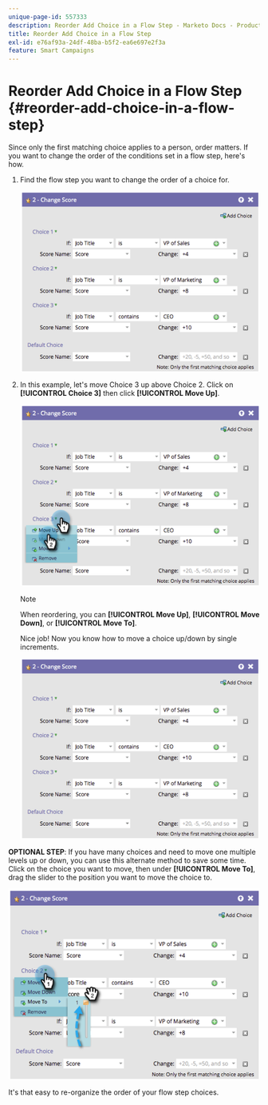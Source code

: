 ```yaml
---
unique-page-id: 557333
description: Reorder Add Choice in a Flow Step - Marketo Docs - Product Documentation
title: Reorder Add Choice in a Flow Step
exl-id: e76af93a-24df-48ba-b5f2-ea6e697e2f3a
feature: Smart Campaigns
---
```

# Reorder Add Choice in a Flow Step {#reorder-add-choice-in-a-flow-step}

Since only the first matching choice applies to a person, order matters. If you want to change the order of the conditions set in a flow step, here's how.

1. Find the flow step you want to change the order of a choice for.

   ![](assets/one.png)

1. In this example, let's move Choice 3 up above Choice 2. Click on **[!UICONTROL Choice 3]** then click **[!UICONTROL Move Up]**.

   ![](assets/two.png)

   >[!NOTE]
   >
   >When reordering, you can **[!UICONTROL Move Up]**, **[!UICONTROL Move Down]**, or **[!UICONTROL Move To]**.

   Nice job! Now you know how to move a choice up/down by single increments.
   
   ![](assets/three.png)

**OPTIONAL STEP**: If you have many choices and need to move one multiple levels up or down, you can use this alternate method to save some time. Click on the choice you want to move, then under **[!UICONTROL Move To]**, drag the slider to the position you want to move the choice to.

   ![](assets/four.png)

It's that easy to re-organize the order of your flow step choices.
